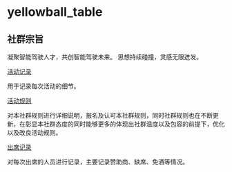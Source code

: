 # yellowball_table
## 社群宗旨

凝聚智能驾驶人才，共创智能驾驶未来。
思想持续碰撞，灵感无限迸发。



[活动记录]( https://github.com/toutou205/yellowball_table/blob/main/yellowball.md)

用于记录每次活动的细节。

[活动规则](https://github.com/toutou205/yellowball_table/blob/main/rules.md)

对本社群规则进行详细说明，报名及认可本社群规则，同时社群规则也在不断更新，在彰显本社群态度的同时能够更多的体现出社群温度以及包容的前提下，优化以及改良活动规则。

[出席记录](https://github.com/toutou205/yellowball_table/blob/main/records.md)

对每次出席的人员进行记录，主要记录赞助商、缺席、免酒等情况。

